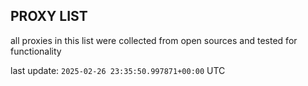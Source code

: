 ## PROXY LIST

all proxies in this list were collected from open sources and tested for functionality

last update: `2025-02-26 23:35:50.997871+00:00` UTC